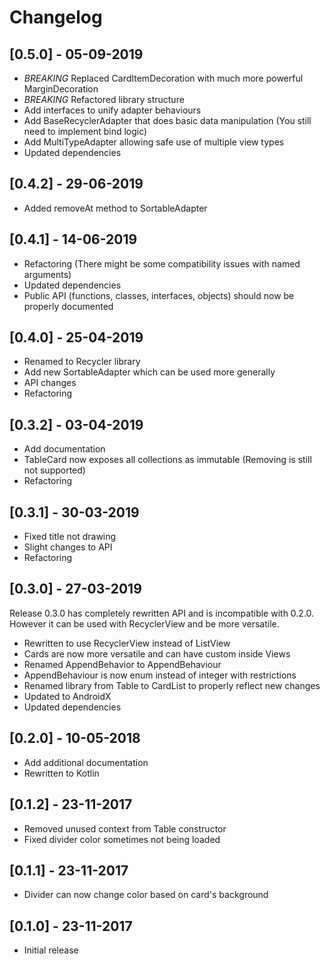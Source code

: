 # Changelog

## [0.5.0] - 05-09-2019

- *BREAKING* Replaced CardItemDecoration with much more powerful MarginDecoration
- *BREAKING* Refactored library structure
- Add interfaces to unify adapter behaviours
- Add BaseRecyclerAdapter that does basic data manipulation (You still need to implement bind logic)
- Add MultiTypeAdapter allowing safe use of multiple view types
- Updated dependencies

## [0.4.2] - 29-06-2019

- Added removeAt method to SortableAdapter

## [0.4.1] - 14-06-2019

- Refactoring (There might be some compatibility issues with named arguments)
- Updated dependencies
- Public API (functions, classes, interfaces, objects) should now be properly documented

## [0.4.0] - 25-04-2019

- Renamed to Recycler library
- Add new SortableAdapter which can be used more generally
- API changes
- Refactoring

## [0.3.2] - 03-04-2019

- Add documentation
- TableCard now exposes all collections as immutable (Removing is still not supported)
- Refactoring

## [0.3.1] - 30-03-2019

- Fixed title not drawing
- Slight changes to API
- Refactoring


## [0.3.0] - 27-03-2019

Release 0.3.0 has completely rewritten API and is incompatible with 0.2.0. However it can be used with RecyclerView and be more versatile.

- Rewritten to use RecyclerView instead of ListView
- Cards are now more versatile and can have custom inside Views
- Renamed AppendBehavior to AppendBehaviour
- AppendBehaviour is now enum instead of integer with restrictions
- Renamed library from Table to CardList to properly reflect new changes
- Updated to AndroidX
- Updated dependencies


## [0.2.0] - 10-05-2018

- Add additional documentation
- Rewritten to Kotlin

## [0.1.2] - 23-11-2017

- Removed unused context from Table constructor
- Fixed divider color sometimes not being loaded

## [0.1.1] - 23-11-2017

- Divider can now change color based on card's background

## [0.1.0] - 23-11-2017

- Initial release
